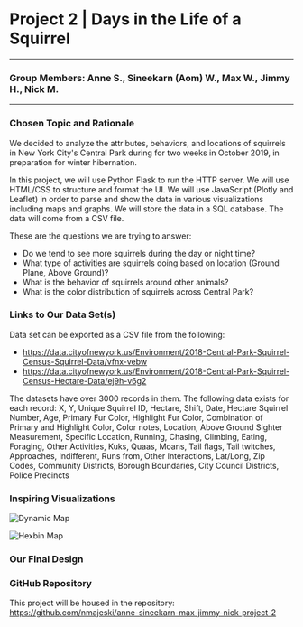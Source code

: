 # Project 2 | Days in the Life of a Squirrel
---
### Group Members: Anne S., Sineekarn (Aom) W., Max W., Jimmy H., Nick M.
---


### Chosen Topic and Rationale
We decided to analyze the attributes, behaviors, and locations of squirrels in New York City's Central Park during for two weeks in October 2019, in preparation for winter hibernation.

In this project, we will use Python Flask to run the HTTP server. We will use HTML/CSS to structure and format the UI. We will use JavaScript (Plotly and Leaflet) in order to parse and show the data in various visualizations including maps and graphs. We will store the data in a SQL database. The data will come from a CSV file.

These are the questions we are trying to answer:
- Do we tend to see more squirrels during the day or night time?
- What type of activities are squirrels doing based on location (Ground Plane, Above Ground)?
- What is the behavior of squirrels around other animals?
- What is the color distribution of squirrels across Central Park?

### Links to Our Data Set(s)
Data set can be exported as a CSV file from the following:
- https://data.cityofnewyork.us/Environment/2018-Central-Park-Squirrel-Census-Squirrel-Data/vfnx-vebw
- https://data.cityofnewyork.us/Environment/2018-Central-Park-Squirrel-Census-Hectare-Data/ej9h-v6g2

The datasets have over 3000 records in them.
The following data exists for each record: X, Y, Unique Squirrel ID, Hectare, Shift, Date, Hectare Squirrel Number, Age, Primary Fur Color, Highlight Fur Color, Combination of Primary and Highlight Color, Color notes, Location, Above Ground Sighter Measurement, Specific Location, Running, Chasing, Climbing, Eating, Foraging, Other Activities, Kuks, Quaas, Moans, Tail flags, Tail twitches, Approaches, Indifferent, Runs from, Other Interactions, Lat/Long, Zip Codes, Community Districts, Borough Boundaries, City Council Districts, Police Precincts

### Inspiring Visualizations
![Dynamic Map](https://www.igismap.com/wp-content/uploads/2017/12/Create-beautiful-dynamic-Legend-map.png)


![Hexbin Map](https://github.com/nmajeski/anne-sineekarn-max-jimmy-nick-project-2/blob/master/images/HexbinMap.png)

### Our Final Design

### GitHub Repository
This project will be housed in the repository: https://github.com/nmajeski/anne-sineekarn-max-jimmy-nick-project-2
